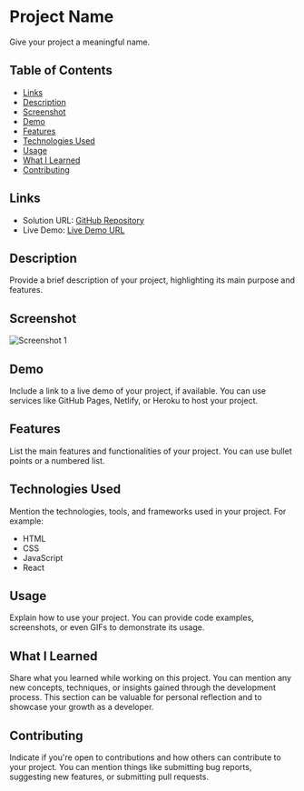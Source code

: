 # Project Name

Give your project a meaningful name.

## Table of Contents

- [Links](#links)
- [Description](#description)
- [Screenshot](#screenshot)
- [Demo](#demo)
- [Features](#features)
- [Technologies Used](#technologies-used)
- [Usage](#usage)
- [What I Learned](#what-i-learned)
- [Contributing](#contributing)

## Links

- Solution URL: [GitHub Repository](https://github.com/your-username/your-repo)
- Live Demo: [Live Demo URL](https://your-project-live-demo-url.com)

## Description

Provide a brief description of your project, highlighting its main purpose and features.

## Screenshot

![Screenshot 1](screenshots/screenshot1.png)

## Demo

Include a link to a live demo of your project, if available. You can use services like GitHub Pages, Netlify, or Heroku to host your project.

## Features

List the main features and functionalities of your project. You can use bullet points or a numbered list.

## Technologies Used

Mention the technologies, tools, and frameworks used in your project. For example:
- HTML
- CSS
- JavaScript
- React

## Usage

Explain how to use your project. You can provide code examples, screenshots, or even GIFs to demonstrate its usage.

## What I Learned

Share what you learned while working on this project. You can mention any new concepts, techniques, or insights gained through the development process. This section can be valuable for personal reflection and to showcase your growth as a developer.

## Contributing

Indicate if you're open to contributions and how others can contribute to your project. You can mention things like submitting bug reports, suggesting new features, or submitting pull requests.
